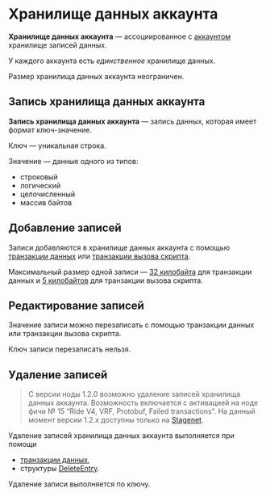 # Хранилище данных аккаунта

**Хранилище данных аккаунта** — ассоциированное с [аккаунтом](/ru/blockchain/account/) хранилище записей данных.

У каждого аккаунта есть _единственное_ хранилище данных.

Размер хранилища данных аккаунта неограничен.

## Запись хранилища данных аккаунта

**Запись хранилища данных аккаунта** — запись данных, которая имеет формат ключ-значение.

Ключ — уникальная строка.

Значение — данные одного из типов:

* строковый
* логический
* целочисленный
* массив байтов

## Добавление записей

Записи добавляются в хранилище данных аккаунта с помощью [транзакции данных](/ru/blockchain/transaction-type/data-transaction) или [транзакции вызова скрипта](/ru/blockchain/transaction-type/invoke-script-transaction).

Максимальный размер одной записи — [32 килобайта](https://github.com/wavesplatform/Waves/blob/79442553314012cc0e2c1defca9d85f8a84e1770/lang/shared/src/main/scala/com/wavesplatform/lang/v1/ContractLimits.scala#L11) для транзакции данных и [5 килобайтов](https://github.com/wavesplatform/Waves/blob/79442553314012cc0e2c1defca9d85f8a84e1770/lang/shared/src/main/scala/com/wavesplatform/lang/v1/ContractLimits.scala#L20) для транзакции вызова скрипта.

## Редактирование записей

Значение записи можно перезаписать с помощью транзакции данных или транзакции вызова скрипта.

Ключ записи перезаписать нельзя.

## Удаление записей

> С версии ноды 1.2.0 возможно удаление записей хранилища данных аккаунта. Возможность включается с активацией на ноде фичи №&nbsp;15 “Ride V4, VRF, Protobuf, Failed transactions”. На данный момент версии 1.2.x доступны только на [Stagenet](/ru/blockchain/blockchain-network/stage-network).

Удаление записей хранилища данных аккаунта выполняется при помощи

- [транзакции данных](/ru/blockchain/transaction-type/data-transaction),
- структуры [DeleteEntry](/ru/ride/structures/script-actions/delete-entry).

Удаление записи выполняется по ключу.
